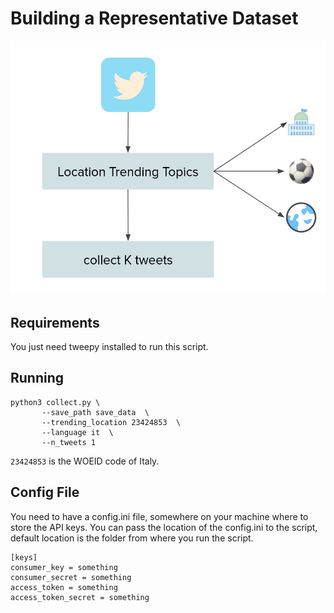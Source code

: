 # Building a Representative Dataset

![](../img/part_1.png)

## Requirements

You just need tweepy installed to run this script. 

## Running

    python3 collect.py \
           --save_path save_data  \
           --trending_location 23424853  \
           --language it  \
           --n_tweets 1

`23424853` is the WOEID code of Italy. 

## Config File

You need to have a config.ini file, somewhere on your machine where to store the API keys. You can
pass the location of the config.ini to the script, default location is the folder from where you
run the script.
```
[keys]
consumer_key = something
consumer_secret = something
access_token = something
access_token_secret = something
```